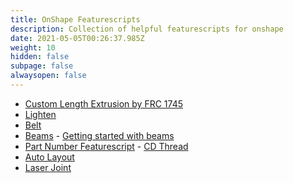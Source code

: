 ```yaml
---
title: OnShape Featurescripts
description: Collection of helpful featurescripts for onshape
date: 2021-05-05T00:26:37.985Z
weight: 10
hidden: false
subpage: false
alwaysopen: false
---
```


* [Custom Length Extrusion by FRC 1745](https://cad.onshape.com/documents/18b35cfcf2c6cf5668830f90/w/15216769574e8a81c923173f/e/5a93de3b70e102d2a2612a27)
* [Lighten](https://cad.onshape.com/documents/573f7d70e4b0fddafb52148c/w/4961b38c53d5c7dc1d801e40/e/2dc22a6a95896a5243812d07)
* [Belt](https://cad.onshape.com/documents/57886eace4b0e425c1ef548a/w/54f180f432defb41a8fddb17/e/c65e445e89ee373617edc394)
* [Beams](https://cad.onshape.com/documents/e15c2c668d138f01242d0c80/v/e7d9930924641419bec2eabd/e/bd6831589391741e327fec75) - [Getting started with beams](https://learn.onshape.com/learn/article/getting-started-with-beams)
* [Part Number Featurescript](https://cad.onshape.com/documents/443e443bb2a37736743bf314/w/6539c7379d36307a6a2cc01d/e/333b812d1198192edc1eea09) - [CD Thread](https://www.chiefdelphi.com/t/automated-part-number-featurescript/385163/6)
* [Auto Layout](https://cad.onshape.com/documents/3b3bb87c95d03259328fdb1f/w/9828ddc941ddc2896ebeebdb/e/fcecc760e1bc713ee3aae876)
* [Laser Joint](https://cad.onshape.com/documents/578830e4e4b0e65410f9c34e/w/d04a088a0a8ab8361a2aa65c/e/dfd5effddfd7f2ecce4b0246)
